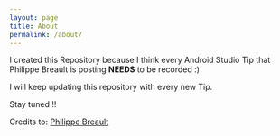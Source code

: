 ```yaml
---
layout: page
title: About
permalink: /about/
---
```


Ι created this Repository because I think every Android Studio Tip that Philippe Breault is posting **NEEDS** to be recorded :) 

I will keep updating this repository with every new Tip.

Stay tuned !!

Credits to: [Philippe Breault](https://plus.google.com/u/0/+PhilippeBreault)